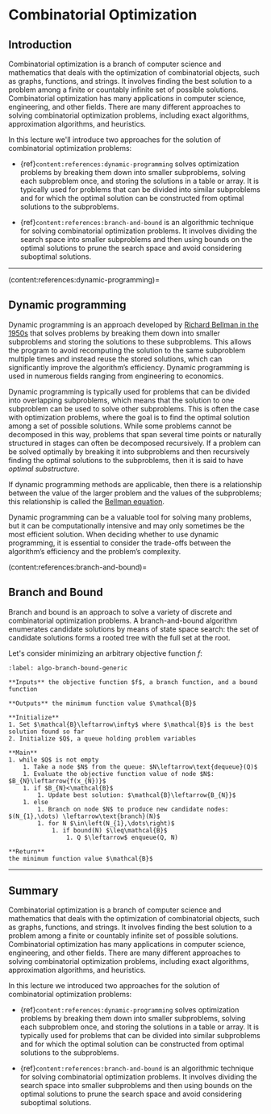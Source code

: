 # Combinatorial Optimization

## Introduction
Combinatorial optimization is a branch of computer science and mathematics that deals with the optimization of combinatorial objects, such as graphs, functions, and strings. It involves finding the best solution to a problem among a finite or countably infinite set of possible solutions. Combinatorial optimization has many applications in computer science, engineering, and other fields. There are many different approaches to solving combinatorial optimization problems, including exact algorithms, approximation algorithms, and heuristics.

In this lecture we'll introduce two approaches for the solution of combinatorial optimization problems:

* {ref}`content:references:dynamic-programming` solves optimization problems by breaking them down into smaller subproblems, solving each subproblem once, and storing the solutions in a table or array. It is typically used for problems that can be divided into similar subproblems and for which the optimal solution can be constructed from optimal solutions to the subproblems.

* {ref}`content:references:branch-and-bound` is an algorithmic technique for solving combinatorial optimization problems. It involves dividing the search space into smaller subproblems and then using bounds on the optimal solutions to prune the search space and avoid considering suboptimal solutions.

---

(content:references:dynamic-programming)=
## Dynamic programming
Dynamic programming is an approach developed by [Richard Bellman in the 1950s](https://en.wikipedia.org/wiki/Richard_E._Bellman) that solves problems by breaking them down into smaller subproblems and storing the solutions to these subproblems. This allows the program to avoid recomputing the solution to the same subproblem multiple times and instead reuse the stored solutions, which can significantly improve the algorithm’s efficiency. Dynamic programming is used in numerous fields ranging from engineering to economics.

Dynamic programming is typically used for problems that can be divided into overlapping subproblems, which means that the solution to one subproblem can be used to solve other subproblems. This is often the case with optimization problems, where the goal is to find the optimal solution among a set of possible solutions. While some problems cannot be decomposed in this way, problems that span several time points or naturally structured in stages can often be decomposed recursively. If a problem can be solved optimally by breaking it into subproblems and then recursively finding the optimal solutions to the subproblems, then it is said to have _optimal substructure_.

If dynamic programming methods are applicable, then there is a relationship between the value of the larger problem and the values of the subproblems; this relationship is called the [Bellman equation](https://en.wikipedia.org/wiki/Bellman_equation). 

Dynamic programming can be a valuable tool for solving many problems, but it can be computationally intensive and may only sometimes be the most efficient solution. When deciding whether to use dynamic programming, it is essential to consider the trade-offs between the algorithm’s efficiency and the problem’s complexity.

(content:references:branch-and-bound)=
## Branch and Bound
Branch and bound is an approach to solve a variety of discrete and combinatorial optimization problems. A branch-and-bound algorithm enumerates candidate solutions by means of state space search: the set of candidate solutions forms a rooted tree with the full set at the root. 

Let's consider minimizing an arbitrary objective function $f$:

```{prf:algorithm} Branch and Bound Algorithm
:label: algo-branch-bound-generic

**Inputs** the objective function $f$, a branch function, and a bound function

**Outputs** the minimum function value $\mathcal{B}$

**Initialize** 
1. Set $\mathcal{B}\leftarrow\infty$ where $\mathcal{B}$ is the best solution found so far
2. Initialize $Q$, a queue holding problem variables

**Main**
1. while $Q$ is not empty
    1. Take a node $N$ from the queue: $N\leftarrow\text{dequeue}(Q)$
    1. Evaluate the objective function value of node $N$: $B_{N}\leftarrow{f(x_{N})}$  
    1. if $B_{N}<\mathcal{B}$
        1. Update best solution: $\mathcal{B}\leftarrow{B_{N}}$
    1. else
        1. Branch on node $N$ to produce new candidate nodes: $(N_{1},\dots) \leftarrow\text{branch}(N)$
        1. for N $\in\left(N_{1},\dots\right)$
            1. if bound(N) $\leq\mathcal{B}$
                1. Q $\leftarrow$ enqueue(Q, N)

**Return**
the minimum function value $\mathcal{B}$
```

---

## Summary
Combinatorial optimization is a branch of computer science and mathematics that deals with the optimization of combinatorial objects, such as graphs, functions, and strings. It involves finding the best solution to a problem among a finite or countably infinite set of possible solutions. Combinatorial optimization has many applications in computer science, engineering, and other fields. There are many different approaches to solving combinatorial optimization problems, including exact algorithms, approximation algorithms, and heuristics. 

In this lecture we introduced two approaches for the solution of combinatorial optimization problems:

* {ref}`content:references:dynamic-programming` solves optimization problems by breaking them down into smaller subproblems, solving each subproblem once, and storing the solutions in a table or array. It is typically used for problems that can be divided into similar subproblems and for which the optimal solution can be constructed from optimal solutions to the subproblems.

* {ref}`content:references:branch-and-bound` is an algorithmic technique for solving combinatorial optimization problems. It involves dividing the search space into smaller subproblems and then using bounds on the optimal solutions to prune the search space and avoid considering suboptimal solutions.